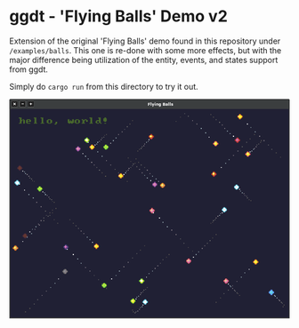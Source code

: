# ggdt - 'Flying Balls' Demo v2

Extension of the original 'Flying Balls' demo found in this repository under `/examples/balls`. This one is re-done
with some more effects, but with the major difference being utilization of the entity, events, and states support from
ggdt.

Simply do `cargo run` from this directory to try it out.

![](screenshot.png)
